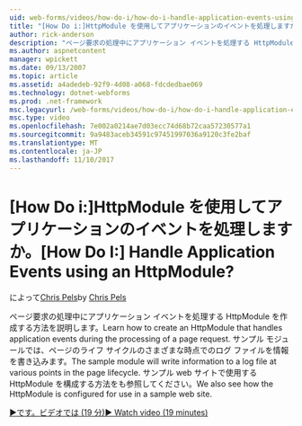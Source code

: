 ```yaml
---
uid: web-forms/videos/how-do-i/how-do-i-handle-application-events-using-an-httpmodule
title: "[How Do i:]HttpModule を使用してアプリケーションのイベントを処理しますか。 | Microsoft Docs"
author: rick-anderson
description: "ページ要求の処理中にアプリケーション イベントを処理する HttpModule を作成する方法を説明します。 サンプル モジュールは情報をログに書き込む."
ms.author: aspnetcontent
manager: wpickett
ms.date: 09/13/2007
ms.topic: article
ms.assetid: a4adedeb-92f9-4d08-a068-fdcdedbae069
ms.technology: dotnet-webforms
ms.prod: .net-framework
msc.legacyurl: /web-forms/videos/how-do-i/how-do-i-handle-application-events-using-an-httpmodule
msc.type: video
ms.openlocfilehash: 7e002a0214ae7d03ecc74d68b72caa57230577a1
ms.sourcegitcommit: 9a9483aceb34591c97451997036a9120c3fe2baf
ms.translationtype: MT
ms.contentlocale: ja-JP
ms.lasthandoff: 11/10/2017
---
```

<a name="how-do-i-handle-application-events-using-an-httpmodule"></a><span data-ttu-id="b4842-105">[How Do i:]HttpModule を使用してアプリケーションのイベントを処理しますか。</span><span class="sxs-lookup"><span data-stu-id="b4842-105">[How Do I:] Handle Application Events using an HttpModule?</span></span>
====================
<span data-ttu-id="b4842-106">によって[Chris Pels](https://twitter.com/chrispels)</span><span class="sxs-lookup"><span data-stu-id="b4842-106">by [Chris Pels](https://twitter.com/chrispels)</span></span>

<span data-ttu-id="b4842-107">ページ要求の処理中にアプリケーション イベントを処理する HttpModule を作成する方法を説明します。</span><span class="sxs-lookup"><span data-stu-id="b4842-107">Learn how to create an HttpModule that handles application events during the processing of a page request.</span></span> <span data-ttu-id="b4842-108">サンプル モジュールでは、ページのライフ サイクルのさまざまな時点でのログ ファイルを情報を書き込みます。</span><span class="sxs-lookup"><span data-stu-id="b4842-108">The sample module will write information to a log file at various points in the page lifecycle.</span></span> <span data-ttu-id="b4842-109">サンプル web サイトで使用する HttpModule を構成する方法をも参照してください。</span><span class="sxs-lookup"><span data-stu-id="b4842-109">We also see how the HttpModule is configured for use in a sample web site.</span></span>

[<span data-ttu-id="b4842-110">&#9654;です。ビデオでは (19 分)</span><span class="sxs-lookup"><span data-stu-id="b4842-110">&#9654; Watch video (19 minutes)</span></span>](https://channel9.msdn.com/Blogs/ASP-NET-Site-Videos/how-do-i-handle-application-events-using-an-httpmodule)
